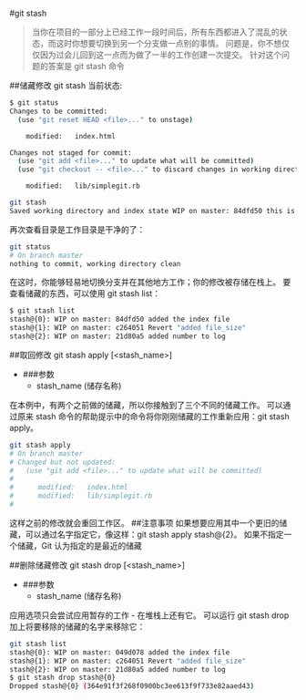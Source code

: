 #git stash
>当你在项目的一部分上已经工作一段时间后，所有东西都进入了混乱的状态，而这时你想要切换到另一个分支做一点别的事情。 问题是，你不想仅仅因为过会儿回到这一点而为做了一半的工作创建一次提交。 针对这个问题的答案是 git stash 命令

##储藏修改
    git stash
当前状态:
````bash
$ git status
Changes to be committed:
  (use "git reset HEAD <file>..." to unstage)

	modified:   index.html

Changes not staged for commit:
  (use "git add <file>..." to update what will be committed)
  (use "git checkout -- <file>..." to discard changes in working directory)

	modified:   lib/simplegit.rb
````

````bash
git stash
Saved working directory and index state WIP on master: 84dfd50 this is change at github master
````
再次查看目录是工作目录是干净的了：
````bash
git status
# On branch master
nothing to commit, working directory clean
````
在这时，你能够轻易地切换分支并在其他地方工作；你的修改被存储在栈上。 要查看储藏的东西，可以使用 git stash list：
````bash
$ git stash list
stash@{0}: WIP on master: 84dfd50 added the index file
stash@{1}: WIP on master: c264051 Revert "added file_size"
stash@{2}: WIP on master: 21d80a5 added number to log
````

##取回修改
    git stash apply [<stash_name>]
    
*   ###参数   
    *   stash_name (储存名称)    
    
在本例中，有两个之前做的储藏，所以你接触到了三个不同的储藏工作。 可以通过原来 stash 命令的帮助提示中的命令将你刚刚储藏的工作重新应用：git stash apply。
````bash
git stash apply
# On branch master
# Changed but not updated:
#   (use "git add <file>..." to update what will be committed)
#
#      modified:   index.html
#      modified:   lib/simplegit.rb
#
````
这样之前的修改就会重回工作区。
##注意事项
如果想要应用其中一个更旧的储藏，可以通过名字指定它，像这样：git stash apply stash@{2}。 如果不指定一个储藏，Git 认为指定的是最近的储藏

##删除储藏修改
    git stash drop [<stash_name>]
    
*   ###参数   
    *   stash_name (储存名称)     
    
应用选项只会尝试应用暂存的工作 - 在堆栈上还有它。 可以运行 git stash drop 加上将要移除的储藏的名字来移除它： 

````bash
git stash list
stash@{0}: WIP on master: 049d078 added the index file
stash@{1}: WIP on master: c264051 Revert "added file_size"
stash@{2}: WIP on master: 21d80a5 added number to log
$ git stash drop stash@{0}
Dropped stash@{0} (364e91f3f268f0900bc3ee613f9f733e82aaed43)
````